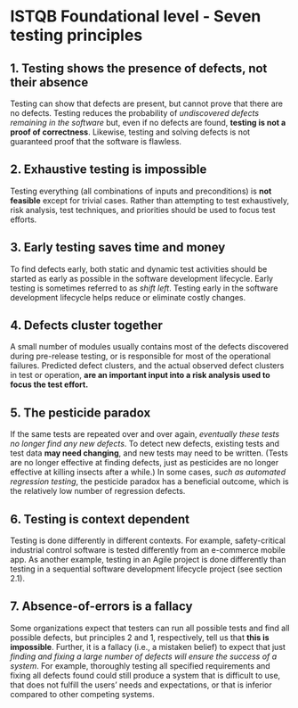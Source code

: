 # ISTQB Foundational level - Seven testing principles

## 1. Testing shows the presence of defects, not their absence

Testing can show that defects are present, but cannot prove that there are no defects. Testing reduces the probability of *undiscovered defects remaining in the software* but, even if no defects are found, **testing is not a proof of correctness**. Likewise, testing and solving defects is not guaranteed proof that the software is flawless.

## 2. Exhaustive testing is impossible

Testing everything (all combinations of inputs and preconditions) is **not feasible** except for trivial cases. Rather than attempting to test exhaustively, risk analysis, test techniques, and priorities should be used to focus test efforts.

## 3. Early testing saves time and money

To find defects early, both static and dynamic test activities should be started as early as possible in the software development lifecycle. Early testing is sometimes referred to as *shift left*. Testing early in the software development lifecycle helps reduce or eliminate costly changes.

## 4. Defects cluster together

A small number of modules usually contains most of the defects discovered during pre-release testing, or is responsible for most of the operational failures. Predicted defect clusters, and the actual observed defect clusters in test or operation, **are an important input into a risk analysis used to focus the test effort.**

## 5. The pesticide paradox

If the same tests are repeated over and over again, *eventually these tests no longer find any new defects*. To detect new defects, existing tests and test data **may need changing**, and new tests may need to be written. (Tests are no longer effective at finding defects, just as pesticides are no longer effective at killing insects after a while.) In some cases, *such as automated regression testing*, the pesticide paradox has a beneficial outcome, which is the relatively low number of regression defects.

## 6. Testing is context dependent

Testing is done differently in different contexts. For example, safety-critical industrial control software is tested differently from an e-commerce mobile app. As another example, testing in an Agile project is done differently than testing in a sequential software development lifecycle project (see section 2.1).

## 7. Absence-of-errors is a fallacy

Some organizations expect that testers can run all possible tests and find all possible defects, but principles 2 and 1, respectively, tell us that **this is impossible**. Further, it is a fallacy (i.e., a mistaken belief) to expect that just *finding and fixing a large number of defects will ensure the success of a system*. For example, thoroughly testing all specified requirements and fixing all defects found could still produce a system that is difficult to use, that does not fulfill the users’ needs and expectations, or that is inferior compared to other competing systems.